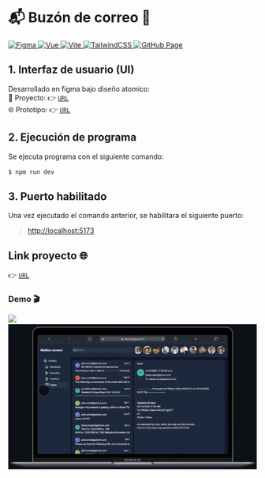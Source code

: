 # 📬 Buzón de correo 📧
<p>
  <a href="https://www.figma.com/" target="_blank">
    <img
      src="https://img.shields.io/badge/-gray?style=flat&logo=figma&logoColor=white&label=Figma&labelColor=ff6c37"
      alt="Figma"
    />
  </a>
  <a href="https://vuejs.org/" target="_blank">
    <img
      src="https://img.shields.io/badge/v3.2.41-gray?style=flat&logo=vue.js&logoColor=white&label=Vue&labelColor=42b883"
      alt="Vue"
    />
  </a>
  <a href="https://vitejs.dev/" target="_blank">
    <img
      src="https://img.shields.io/badge/v3.1.8-gray?style=flat&logo=vite&logoColor=white&label=Vite&labelColor=646cff"
      alt="Vite"
    />
  </a>
  <a href="https://tailwindcss.com/" target="_blank">
    <img
      src="https://img.shields.io/badge/v3.1.8-gray?style=flat&logo=tailwindcss&logoColor=white&label=TailwindCSS&labelColor=06b6d4"
      alt="TailwindCSS"
    />
  </a>
  <a href="https://pages.github.com/" target="_blank">
    <img
      src="https://img.shields.io/badge/-v4.0.0-gray?style=flat&logo=github&label=gh-pages&labelColor=161b22"
      alt="GitHub Page"
    />
  </a>
</p>

## 1. Interfaz de usuario (UI) 
Desarrollado en figma bajo diseño atomico:  
📱 Proyecto: 👉 [`URL`](https://www.figma.com/community/file/1175079925335508354)  
🌐 Prototipo: 👉 [`URL`](https://www.figma.com/proto/hyFQkPOD5WQyb79dLmZFKI/mailbox?node-id=29%3A1709&scaling=scale-down&page-id=0%3A1&starting-point-node-id=29%3A1709)

## 2. Ejecución de programa
Se ejecuta programa con el siguiente comando:
```bash
$ npm run dev
```

## 3. Puerto habilitado
Una vez ejecutado el comando anterior, se habilitara el siguiente puerto:  
>[http://localhost:5173](http://localhost:5173)

## Link proyecto 🌐
👉 [`URL`](https://bmolina1993.github.io/mailbox)

### Demo 🎬
<img width="250" src="./demo/demo.mobile.gif"/>  
<img width="600" src="./demo/demo.desktop.gif"/>
